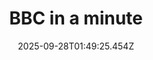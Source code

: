 ---
title: "BBC in a minute"
date: 2025-09-28T01:49:25.454Z
tags:
  - a minute
  - session 3
  - Common words
categories:
  - BBC
description: 记得填写描述内容哦~~~
---